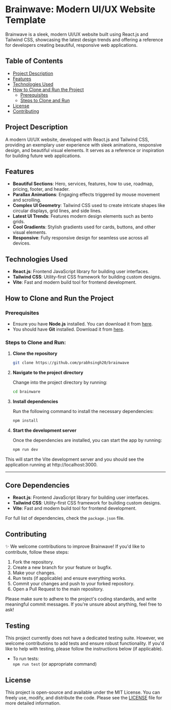 # Brainwave: Modern UI/UX Website Template

Brainwave is a sleek, modern UI/UX website built using React.js and Tailwind CSS, showcasing the latest design trends and offering a reference for developers creating beautiful, responsive web applications.

## Table of Contents

- [Project Description](#project-description)
- [Features](#features)
- [Technologies Used](#technologies-used)
- [How to Clone and Run the Project](#how-to-clone-and-run-the-project)
  - [Prerequisites](#prerequisites)
  - [Steps to Clone and Run](#steps-to-clone-and-run)
- [License](#license)
- [Contributing](#contributing)

## Project Description

A modern UI/UX website, developed with React.js and Tailwind CSS, providing an exemplary user experience with sleek animations, responsive design, and beautiful visual elements. It serves as a reference or inspiration for building future web applications.

## Features

- **Beautiful Sections**: Hero, services, features, how to use, roadmap, pricing, footer, and header.
- **Parallax Animations**: Engaging effects triggered by mouse movement and scrolling.
- **Complex UI Geometry**: Tailwind CSS used to create intricate shapes like circular displays, grid lines, and side lines.
- **Latest UI Trends**: Features modern design elements such as bento grids.
- **Cool Gradients**: Stylish gradients used for cards, buttons, and other visual elements.
- **Responsive**: Fully responsive design for seamless use across all devices.

## Technologies Used

- **React.js**: Frontend JavaScript library for building user interfaces.
- **Tailwind CSS**: Utility-first CSS framework for building custom designs.
- **Vite**: Fast and modern build tool for frontend development.

## How to Clone and Run the Project

### Prerequisites

- Ensure you have **Node.js** installed. You can download it from [here](https://nodejs.org/).
- You should have **Git** installed. Download it from [here](https://git-scm.com/).

### Steps to Clone and Run:

1. **Clone the repository**

   ```bash
   git clone https://github.com/prabhsingh20/brainwave
   
2. **Navigate to the project directory**

   Change into the project directory by running:

   ```bash
   cd brainware
   
3. **Install dependencies**

   Run the following command to install the necessary dependencies:

   ```bash
   npm install

4. **Start the development server**

   Once the dependencies are installed, you can start the app by running:

   ```bash
   npm run dev 
  This will start the Vite development server and you should see the application running at http://localhost:3000.
 
---

## Core Dependencies

- **React.js**: Frontend JavaScript library for building user interfaces.
- **Tailwind CSS**: Utility-first CSS framework for building custom designs.
- **Vite**: Fast and modern build tool for frontend development.

For full list of dependencies, check the `package.json` file.

## Contributing

✨ We welcome contributions to improve Brainwave! If you'd like to contribute, follow these steps:

1. Fork the repository.
2. Create a new branch for your feature or bugfix.
3. Make your changes.
4. Run tests (if applicable) and ensure everything works.
5. Commit your changes and push to your forked repository.
6. Open a Pull Request to the main repository.

Please make sure to adhere to the project's coding standards, and write meaningful commit messages. If you're unsure about anything, feel free to ask!

## Testing

This project currently does not have a dedicated testing suite. However, we welcome contributions to add tests and ensure robust functionality. If you'd like to help with testing, please follow the instructions below (if applicable).

- To run tests:  
  `npm run test` (or appropriate command)

## License

This project is open-source and available under the MIT License. You can freely use, modify, and distribute the code. Please see the [LICENSE](./LICENSE) file for more detailed information.




